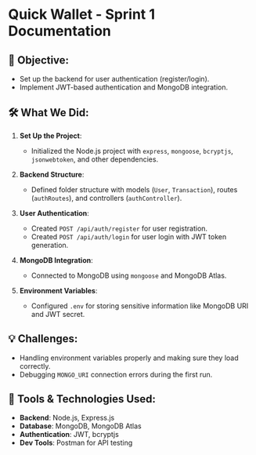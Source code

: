 # Quick Wallet - Sprint 1 Documentation

## 🚀 **Objective**:  
- Set up the backend for user authentication (register/login).
- Implement JWT-based authentication and MongoDB integration.

## 🛠️ **What We Did**:

1. **Set Up the Project**:
   - Initialized the Node.js project with `express`, `mongoose`, `bcryptjs`, `jsonwebtoken`, and other dependencies.
   
2. **Backend Structure**:
   - Defined folder structure with models (`User`, `Transaction`), routes (`authRoutes`), and controllers (`authController`).
   
3. **User Authentication**:
   - Created `POST /api/auth/register` for user registration.
   - Created `POST /api/auth/login` for user login with JWT token generation.

4. **MongoDB Integration**:
   - Connected to MongoDB using `mongoose` and MongoDB Atlas.
   
5. **Environment Variables**:  
   - Configured `.env` for storing sensitive information like MongoDB URI and JWT secret.

## 💡 **Challenges**:
- Handling environment variables properly and making sure they load correctly.
- Debugging `MONGO_URI` connection errors during the first run.

## 🔧 **Tools & Technologies Used**:
- **Backend**: Node.js, Express.js
- **Database**: MongoDB, MongoDB Atlas
- **Authentication**: JWT, bcryptjs
- **Dev Tools**: Postman for API testing

